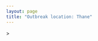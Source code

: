```yaml
---
layout: page
title: "Outbreak location: Thane"
---
```

<div id="mapid">
<script src="https://buda-magenta.github.io/hazard_map/load_map.js"></script>
><script>
var marker_outbreak = L.marker([19.194329, 72.970178],{"autoPan": true}).addTo(map); marker_outbreak.bindTooltip("Thane").openTooltip();

var circle_1 = L.circle([19.261944, 73.194760], {"pane": "markerPane", "color": "red", "fill": true, "fillOpacity": 0.2, "fillRule": "evenodd", "lineCap": "round", "lineJoin": "round", "opacity": 1.0, "radius": 451625, "stroke": true, "weight": 2}).addTo(map);
circle_1.bindTooltip("Ulhas Nagar<br>rank: 1<br>hazard index: 0.112906")

var circle_2 = L.circle([19.075990, 72.877393], {"pane": "markerPane", "color": "red", "fill": true, "fillOpacity": 0.2, "fillRule": "evenodd", "lineCap": "round", "lineJoin": "round", "opacity": 1.0, "radius": 329412, "stroke": true, "weight": 2}).addTo(map);
circle_2.bindTooltip("Mumbai<br>rank: 2<br>hazard index: 0.082353")

var circle_3 = L.circle([19.143607, 73.295535], {"pane": "markerPane", "color": "red", "fill": true, "fillOpacity": 0.2, "fillRule": "evenodd", "lineCap": "round", "lineJoin": "round", "opacity": 1.0, "radius": 262491, "stroke": true, "weight": 2}).addTo(map);
circle_3.bindTooltip("Ambarnath<br>rank: 3<br>hazard index: 0.065623")

var circle_4 = L.circle([25.895924, 82.437716], {"pane": "markerPane", "color": "red", "fill": true, "fillOpacity": 0.2, "fillRule": "evenodd", "lineCap": "round", "lineJoin": "round", "opacity": 1.0, "radius": 94345, "stroke": true, "weight": 2}).addTo(map);
circle_4.bindTooltip("Badlapur<br>rank: 4<br>hazard index: 0.023586")

var circle_5 = L.circle([18.521428, 73.854454], {"pane": "markerPane", "color": "red", "fill": true, "fillOpacity": 0.2, "fillRule": "evenodd", "lineCap": "round", "lineJoin": "round", "opacity": 1.0, "radius": 84343, "stroke": true, "weight": 2}).addTo(map);
circle_5.bindTooltip("Pune<br>rank: 5<br>hazard index: 0.021086")

var circle_6 = L.circle([20.011247, 73.790236], {"pane": "markerPane", "color": "red", "fill": true, "fillOpacity": 0.2, "fillRule": "evenodd", "lineCap": "round", "lineJoin": "round", "opacity": 1.0, "radius": 43155, "stroke": true, "weight": 2}).addTo(map);
circle_6.bindTooltip("Nashik<br>rank: 6<br>hazard index: 0.010789")

var circle_7 = L.circle([15.398403, 73.812918], {"pane": "markerPane", "color": "red", "fill": true, "fillOpacity": 0.2, "fillRule": "evenodd", "lineCap": "round", "lineJoin": "round", "opacity": 1.0, "radius": 32353, "stroke": true, "weight": 2}).addTo(map);
circle_7.bindTooltip("Vasco Da Gama<br>rank: 7<br>hazard index: 0.008088")

var circle_8 = L.circle([17.636129, 74.298278], {"pane": "markerPane", "color": "red", "fill": true, "fillOpacity": 0.2, "fillRule": "evenodd", "lineCap": "round", "lineJoin": "round", "opacity": 1.0, "radius": 28197, "stroke": true, "weight": 2}).addTo(map);
circle_8.bindTooltip("Satara<br>rank: 8<br>hazard index: 0.007049")

var circle_9 = L.circle([18.627929, 73.800983], {"pane": "markerPane", "color": "red", "fill": true, "fillOpacity": 0.2, "fillRule": "evenodd", "lineCap": "round", "lineJoin": "round", "opacity": 1.0, "radius": 19969, "stroke": true, "weight": 2}).addTo(map);
circle_9.bindTooltip("Pimpri Chinchwad<br>rank: 9<br>hazard index: 0.004992")

var circle_10 = L.circle([19.439885, 72.880383], {"pane": "markerPane", "color": "red", "fill": true, "fillOpacity": 0.2, "fillRule": "evenodd", "lineCap": "round", "lineJoin": "round", "opacity": 1.0, "radius": 8562, "stroke": true, "weight": 2}).addTo(map);
circle_10.bindTooltip("Vasai<br>rank: 10<br>hazard index: 0.002141")

var circle_11 = L.circle([28.651718, 77.221939], {"pane": "markerPane", "color": "red", "fill": true, "fillOpacity": 0.2, "fillRule": "evenodd", "lineCap": "round", "lineJoin": "round", "opacity": 1.0, "radius": 8137, "stroke": true, "weight": 2}).addTo(map);
circle_11.bindTooltip("Delhi<br>rank: 11<br>hazard index: 0.002034")

var circle_12 = L.circle([19.295200, 72.854400], {"pane": "markerPane", "color": "red", "fill": true, "fillOpacity": 0.2, "fillRule": "evenodd", "lineCap": "round", "lineJoin": "round", "opacity": 1.0, "radius": 6494, "stroke": true, "weight": 2}).addTo(map);
circle_12.bindTooltip("Mira-Bhayandar<br>rank: 12<br>hazard index: 0.001624")

var circle_13 = L.circle([12.869810, 74.843008], {"pane": "markerPane", "color": "red", "fill": true, "fillOpacity": 0.2, "fillRule": "evenodd", "lineCap": "round", "lineJoin": "round", "opacity": 1.0, "radius": 6415, "stroke": true, "weight": 2}).addTo(map);
circle_13.bindTooltip("Mangalore<br>rank: 13<br>hazard index: 0.001604")

var circle_14 = L.circle([19.362531, 73.078475], {"pane": "markerPane", "color": "red", "fill": true, "fillOpacity": 0.2, "fillRule": "evenodd", "lineCap": "round", "lineJoin": "round", "opacity": 1.0, "radius": 5792, "stroke": true, "weight": 2}).addTo(map);
circle_14.bindTooltip("Bhiwandi<br>rank: 14<br>hazard index: 0.001448")

var circle_15 = L.circle([21.170200, 72.831100], {"pane": "markerPane", "color": "red", "fill": true, "fillOpacity": 0.2, "fillRule": "evenodd", "lineCap": "round", "lineJoin": "round", "opacity": 1.0, "radius": 5656, "stroke": true, "weight": 2}).addTo(map);
circle_15.bindTooltip("Surat<br>rank: 15<br>hazard index: 0.001414")

var circle_16 = L.circle([23.021624, 72.579707], {"pane": "markerPane", "color": "red", "fill": true, "fillOpacity": 0.2, "fillRule": "evenodd", "lineCap": "round", "lineJoin": "round", "opacity": 1.0, "radius": 5575, "stroke": true, "weight": 2}).addTo(map);
circle_16.bindTooltip("Ahmedabad<br>rank: 16<br>hazard index: 0.001394")

var circle_17 = L.circle([25.438130, 81.833800], {"pane": "markerPane", "color": "red", "fill": true, "fillOpacity": 0.2, "fillRule": "evenodd", "lineCap": "round", "lineJoin": "round", "opacity": 1.0, "radius": 5066, "stroke": true, "weight": 2}).addTo(map);
circle_17.bindTooltip("Allahabad<br>rank: 17<br>hazard index: 0.001267")

var circle_18 = L.circle([23.160894, 79.949770], {"pane": "markerPane", "color": "red", "fill": true, "fillOpacity": 0.2, "fillRule": "evenodd", "lineCap": "round", "lineJoin": "round", "opacity": 1.0, "radius": 5006, "stroke": true, "weight": 2}).addTo(map);
circle_18.bindTooltip("Jabalpur<br>rank: 18<br>hazard index: 0.001252")

var circle_19 = L.circle([17.388786, 78.461065], {"pane": "markerPane", "color": "red", "fill": true, "fillOpacity": 0.2, "fillRule": "evenodd", "lineCap": "round", "lineJoin": "round", "opacity": 1.0, "radius": 4971, "stroke": true, "weight": 2}).addTo(map);
circle_19.bindTooltip("Hyderabad<br>rank: 19<br>hazard index: 0.001243")

var circle_20 = L.circle([21.149813, 79.082056], {"pane": "markerPane", "color": "red", "fill": true, "fillOpacity": 0.2, "fillRule": "evenodd", "lineCap": "round", "lineJoin": "round", "opacity": 1.0, "radius": 4722, "stroke": true, "weight": 2}).addTo(map);
circle_20.bindTooltip("Nagpur<br>rank: 20<br>hazard index: 0.001181")

var circle_21 = L.circle([8.576971, 77.050125], {"pane": "markerPane", "color": "red", "fill": true, "fillOpacity": 0.2, "fillRule": "evenodd", "lineCap": "round", "lineJoin": "round", "opacity": 1.0, "radius": 3962, "stroke": true, "weight": 2}).addTo(map);
circle_21.bindTooltip("Thiruvananthapuram<br>rank: 21<br>hazard index: 0.000991")

var circle_22 = L.circle([12.979120, 77.591300], {"pane": "markerPane", "color": "red", "fill": true, "fillOpacity": 0.2, "fillRule": "evenodd", "lineCap": "round", "lineJoin": "round", "opacity": 1.0, "radius": 3703, "stroke": true, "weight": 2}).addTo(map);
circle_22.bindTooltip("Bangalore<br>rank: 22<br>hazard index: 0.000926")

var circle_23 = L.circle([20.843512, 75.525927], {"pane": "markerPane", "color": "red", "fill": true, "fillOpacity": 0.2, "fillRule": "evenodd", "lineCap": "round", "lineJoin": "round", "opacity": 1.0, "radius": 3497, "stroke": true, "weight": 2}).addTo(map);
circle_23.bindTooltip("Jalgaon<br>rank: 23<br>hazard index: 0.000874")

var circle_24 = L.circle([19.877263, 75.339024], {"pane": "markerPane", "color": "red", "fill": true, "fillOpacity": 0.2, "fillRule": "evenodd", "lineCap": "round", "lineJoin": "round", "opacity": 1.0, "radius": 3068, "stroke": true, "weight": 2}).addTo(map);
circle_24.bindTooltip("Aurangabad<br>rank: 24<br>hazard index: 0.000767")

var circle_25 = L.circle([17.849907, 75.276320], {"pane": "markerPane", "color": "red", "fill": true, "fillOpacity": 0.2, "fillRule": "evenodd", "lineCap": "round", "lineJoin": "round", "opacity": 1.0, "radius": 2976, "stroke": true, "weight": 2}).addTo(map);
circle_25.bindTooltip("Solapur<br>rank: 25<br>hazard index: 0.000744")

var circle_26 = L.circle([25.531031, 78.652689], {"pane": "markerPane", "color": "red", "fill": true, "fillOpacity": 0.2, "fillRule": "evenodd", "lineCap": "round", "lineJoin": "round", "opacity": 1.0, "radius": 2866, "stroke": true, "weight": 2}).addTo(map);
circle_26.bindTooltip("Jhansi<br>rank: 26<br>hazard index: 0.000717")

var circle_27 = L.circle([22.541418, 88.357691], {"pane": "markerPane", "color": "red", "fill": true, "fillOpacity": 0.2, "fillRule": "evenodd", "lineCap": "round", "lineJoin": "round", "opacity": 1.0, "radius": 2814, "stroke": true, "weight": 2}).addTo(map);
circle_27.bindTooltip("Kolkata<br>rank: 27<br>hazard index: 0.000704")

var circle_28 = L.circle([25.335649, 83.007629], {"pane": "markerPane", "color": "red", "fill": true, "fillOpacity": 0.2, "fillRule": "evenodd", "lineCap": "round", "lineJoin": "round", "opacity": 1.0, "radius": 2505, "stroke": true, "weight": 2}).addTo(map);
circle_28.bindTooltip("Varanasi<br>rank: 28<br>hazard index: 0.000626")

var circle_29 = L.circle([13.083694, 80.270186], {"pane": "markerPane", "color": "red", "fill": true, "fillOpacity": 0.2, "fillRule": "evenodd", "lineCap": "round", "lineJoin": "round", "opacity": 1.0, "radius": 2379, "stroke": true, "weight": 2}).addTo(map);
circle_29.bindTooltip("Chennai<br>rank: 29<br>hazard index: 0.000595")

var circle_30 = L.circle([11.258608, 75.778874], {"pane": "markerPane", "color": "red", "fill": true, "fillOpacity": 0.2, "fillRule": "evenodd", "lineCap": "round", "lineJoin": "round", "opacity": 1.0, "radius": 2200, "stroke": true, "weight": 2}).addTo(map);
circle_30.bindTooltip("Kozhikode<br>rank: 30<br>hazard index: 0.000550")

var circle_31 = L.circle([22.297314, 73.194257], {"pane": "markerPane", "color": "red", "fill": true, "fillOpacity": 0.2, "fillRule": "evenodd", "lineCap": "round", "lineJoin": "round", "opacity": 1.0, "radius": 2158, "stroke": true, "weight": 2}).addTo(map);
circle_31.bindTooltip("Vadodara<br>rank: 31<br>hazard index: 0.000540")

var circle_32 = L.circle([20.952407, 72.932383], {"pane": "markerPane", "color": "red", "fill": true, "fillOpacity": 0.2, "fillRule": "evenodd", "lineCap": "round", "lineJoin": "round", "opacity": 1.0, "radius": 2145, "stroke": true, "weight": 2}).addTo(map);
circle_32.bindTooltip("Navsari<br>rank: 32<br>hazard index: 0.000536")

var circle_33 = L.circle([19.169335, 77.311013], {"pane": "markerPane", "color": "red", "fill": true, "fillOpacity": 0.2, "fillRule": "evenodd", "lineCap": "round", "lineJoin": "round", "opacity": 1.0, "radius": 2097, "stroke": true, "weight": 2}).addTo(map);
circle_33.bindTooltip("Nanded Waghala<br>rank: 33<br>hazard index: 0.000524")

var circle_34 = L.circle([20.432402, 73.141172], {"pane": "markerPane", "color": "red", "fill": true, "fillOpacity": 0.2, "fillRule": "evenodd", "lineCap": "round", "lineJoin": "round", "opacity": 1.0, "radius": 2061, "stroke": true, "weight": 2}).addTo(map);
circle_34.bindTooltip("Valsad<br>rank: 34<br>hazard index: 0.000515")

var circle_35 = L.circle([20.993276, 75.839983], {"pane": "markerPane", "color": "red", "fill": true, "fillOpacity": 0.2, "fillRule": "evenodd", "lineCap": "round", "lineJoin": "round", "opacity": 1.0, "radius": 1979, "stroke": true, "weight": 2}).addTo(map);
circle_35.bindTooltip("Bhusawal<br>rank: 35<br>hazard index: 0.000495")

var circle_36 = L.circle([23.258486, 77.401989], {"pane": "markerPane", "color": "red", "fill": true, "fillOpacity": 0.2, "fillRule": "evenodd", "lineCap": "round", "lineJoin": "round", "opacity": 1.0, "radius": 1973, "stroke": true, "weight": 2}).addTo(map);
circle_36.bindTooltip("Bhopal<br>rank: 36<br>hazard index: 0.000493")

var circle_37 = L.circle([19.250000, 74.750000], {"pane": "markerPane", "color": "red", "fill": true, "fillOpacity": 0.2, "fillRule": "evenodd", "lineCap": "round", "lineJoin": "round", "opacity": 1.0, "radius": 1958, "stroke": true, "weight": 2}).addTo(map);
circle_37.bindTooltip("Ahmadnagar<br>rank: 37<br>hazard index: 0.000490")

var circle_38 = L.circle([25.609324, 85.123525], {"pane": "markerPane", "color": "red", "fill": true, "fillOpacity": 0.2, "fillRule": "evenodd", "lineCap": "round", "lineJoin": "round", "opacity": 1.0, "radius": 1915, "stroke": true, "weight": 2}).addTo(map);
circle_38.bindTooltip("Patna<br>rank: 38<br>hazard index: 0.000479")

var circle_39 = L.circle([8.887951, 76.595501], {"pane": "markerPane", "color": "red", "fill": true, "fillOpacity": 0.2, "fillRule": "evenodd", "lineCap": "round", "lineJoin": "round", "opacity": 1.0, "radius": 1837, "stroke": true, "weight": 2}).addTo(map);
circle_39.bindTooltip("Kollam<br>rank: 39<br>hazard index: 0.000459")

var circle_40 = L.circle([19.918233, 75.868625], {"pane": "markerPane", "color": "red", "fill": true, "fillOpacity": 0.2, "fillRule": "evenodd", "lineCap": "round", "lineJoin": "round", "opacity": 1.0, "radius": 1690, "stroke": true, "weight": 2}).addTo(map);
circle_40.bindTooltip("Jalna<br>rank: 40<br>hazard index: 0.000423")

var circle_41 = L.circle([10.525626, 76.213254], {"pane": "markerPane", "color": "red", "fill": true, "fillOpacity": 0.2, "fillRule": "evenodd", "lineCap": "round", "lineJoin": "round", "opacity": 1.0, "radius": 1680, "stroke": true, "weight": 2}).addTo(map);
circle_41.bindTooltip("Thrissur<br>rank: 41<br>hazard index: 0.000420")

var circle_42 = L.circle([13.341917, 74.747323], {"pane": "markerPane", "color": "red", "fill": true, "fillOpacity": 0.2, "fillRule": "evenodd", "lineCap": "round", "lineJoin": "round", "opacity": 1.0, "radius": 1658, "stroke": true, "weight": 2}).addTo(map);
circle_42.bindTooltip("Udupi<br>rank: 42<br>hazard index: 0.000415")

var circle_43 = L.circle([16.850253, 74.594888], {"pane": "markerPane", "color": "red", "fill": true, "fillOpacity": 0.2, "fillRule": "evenodd", "lineCap": "round", "lineJoin": "round", "opacity": 1.0, "radius": 1547, "stroke": true, "weight": 2}).addTo(map);
circle_43.bindTooltip("Sangli<br>rank: 43<br>hazard index: 0.000387")

var circle_44 = L.circle([24.500000, 81.000000], {"pane": "markerPane", "color": "red", "fill": true, "fillOpacity": 0.2, "fillRule": "evenodd", "lineCap": "round", "lineJoin": "round", "opacity": 1.0, "radius": 1264, "stroke": true, "weight": 2}).addTo(map);
circle_44.bindTooltip("Satna<br>rank: 44<br>hazard index: 0.000316")

var circle_45 = L.circle([15.351838, 75.137985], {"pane": "markerPane", "color": "red", "fill": true, "fillOpacity": 0.2, "fillRule": "evenodd", "lineCap": "round", "lineJoin": "round", "opacity": 1.0, "radius": 1235, "stroke": true, "weight": 2}).addTo(map);
circle_45.bindTooltip("Hubli<br>rank: 45<br>hazard index: 0.000309")

var circle_46 = L.circle([19.290314, 76.602903], {"pane": "markerPane", "color": "red", "fill": true, "fillOpacity": 0.2, "fillRule": "evenodd", "lineCap": "round", "lineJoin": "round", "opacity": 1.0, "radius": 1230, "stroke": true, "weight": 2}).addTo(map);
circle_46.bindTooltip("Parbhani<br>rank: 46<br>hazard index: 0.000308")

var circle_47 = L.circle([26.838100, 80.934600], {"pane": "markerPane", "color": "red", "fill": true, "fillOpacity": 0.2, "fillRule": "evenodd", "lineCap": "round", "lineJoin": "round", "opacity": 1.0, "radius": 1187, "stroke": true, "weight": 2}).addTo(map);
circle_47.bindTooltip("Lucknow<br>rank: 47<br>hazard index: 0.000297")

var circle_48 = L.circle([26.915458, 75.818982], {"pane": "markerPane", "color": "red", "fill": true, "fillOpacity": 0.2, "fillRule": "evenodd", "lineCap": "round", "lineJoin": "round", "opacity": 1.0, "radius": 1083, "stroke": true, "weight": 2}).addTo(map);
circle_48.bindTooltip("Jaipur<br>rank: 48<br>hazard index: 0.000271")

var circle_49 = L.circle([20.761862, 77.192172], {"pane": "markerPane", "color": "red", "fill": true, "fillOpacity": 0.2, "fillRule": "evenodd", "lineCap": "round", "lineJoin": "round", "opacity": 1.0, "radius": 1027, "stroke": true, "weight": 2}).addTo(map);
circle_49.bindTooltip("Akola<br>rank: 49<br>hazard index: 0.000257")

var circle_50 = L.circle([20.325704, 78.116914], {"pane": "markerPane", "color": "red", "fill": true, "fillOpacity": 0.2, "fillRule": "evenodd", "lineCap": "round", "lineJoin": "round", "opacity": 1.0, "radius": 1014, "stroke": true, "weight": 2}).addTo(map);
circle_50.bindTooltip("Yavatmal<br>rank: 50<br>hazard index: 0.000254")

var circle_51 = L.circle([9.931308, 76.267414], {"pane": "markerPane", "color": "red", "fill": true, "fillOpacity": 0.2, "fillRule": "evenodd", "lineCap": "round", "lineJoin": "round", "opacity": 1.0, "radius": 987, "stroke": true, "weight": 2}).addTo(map);
circle_51.bindTooltip("Kochi<br>rank: 51<br>hazard index: 0.000247")

var circle_52 = L.circle([16.702841, 74.240533], {"pane": "markerPane", "color": "red", "fill": true, "fillOpacity": 0.2, "fillRule": "evenodd", "lineCap": "round", "lineJoin": "round", "opacity": 1.0, "radius": 972, "stroke": true, "weight": 2}).addTo(map);
circle_52.bindTooltip("Kolhapur<br>rank: 52<br>hazard index: 0.000243")

var circle_53 = L.circle([26.460914, 80.321759], {"pane": "markerPane", "color": "red", "fill": true, "fillOpacity": 0.2, "fillRule": "evenodd", "lineCap": "round", "lineJoin": "round", "opacity": 1.0, "radius": 957, "stroke": true, "weight": 2}).addTo(map);
circle_53.bindTooltip("Kanpur<br>rank: 53<br>hazard index: 0.000239")

var circle_54 = L.circle([21.977864, 76.568828], {"pane": "markerPane", "color": "red", "fill": true, "fillOpacity": 0.2, "fillRule": "evenodd", "lineCap": "round", "lineJoin": "round", "opacity": 1.0, "radius": 830, "stroke": true, "weight": 2}).addTo(map);
circle_54.bindTooltip("Khandwa<br>rank: 54<br>hazard index: 0.000208")

var circle_55 = L.circle([21.237947, 81.633683], {"pane": "markerPane", "color": "red", "fill": true, "fillOpacity": 0.2, "fillRule": "evenodd", "lineCap": "round", "lineJoin": "round", "opacity": 1.0, "radius": 817, "stroke": true, "weight": 2}).addTo(map);
circle_55.bindTooltip("Raipur<br>rank: 55<br>hazard index: 0.000204")

var circle_56 = L.circle([9.500665, 76.412414], {"pane": "markerPane", "color": "red", "fill": true, "fillOpacity": 0.2, "fillRule": "evenodd", "lineCap": "round", "lineJoin": "round", "opacity": 1.0, "radius": 698, "stroke": true, "weight": 2}).addTo(map);
circle_56.bindTooltip("Alappuzha<br>rank: 56<br>hazard index: 0.000175")

var circle_57 = L.circle([26.671329, 83.364583], {"pane": "markerPane", "color": "red", "fill": true, "fillOpacity": 0.2, "fillRule": "evenodd", "lineCap": "round", "lineJoin": "round", "opacity": 1.0, "radius": 682, "stroke": true, "weight": 2}).addTo(map);
circle_57.bindTooltip("Gorakhpur<br>rank: 57<br>hazard index: 0.000171")

var circle_58 = L.circle([22.720362, 75.868200], {"pane": "markerPane", "color": "red", "fill": true, "fillOpacity": 0.2, "fillRule": "evenodd", "lineCap": "round", "lineJoin": "round", "opacity": 1.0, "radius": 680, "stroke": true, "weight": 2}).addTo(map);
circle_58.bindTooltip("Indore<br>rank: 58<br>hazard index: 0.000170")

var circle_59 = L.circle([15.857267, 74.506934], {"pane": "markerPane", "color": "red", "fill": true, "fillOpacity": 0.2, "fillRule": "evenodd", "lineCap": "round", "lineJoin": "round", "opacity": 1.0, "radius": 639, "stroke": true, "weight": 2}).addTo(map);
circle_59.bindTooltip("Belgaum<br>rank: 59<br>hazard index: 0.000160")

var circle_60 = L.circle([11.001812, 76.962842], {"pane": "markerPane", "color": "red", "fill": true, "fillOpacity": 0.2, "fillRule": "evenodd", "lineCap": "round", "lineJoin": "round", "opacity": 1.0, "radius": 577, "stroke": true, "weight": 2}).addTo(map);
circle_60.bindTooltip("Coimbatore<br>rank: 60<br>hazard index: 0.000144")

var circle_61 = L.circle([21.154541, 77.644296], {"pane": "markerPane", "color": "red", "fill": true, "fillOpacity": 0.2, "fillRule": "evenodd", "lineCap": "round", "lineJoin": "round", "opacity": 1.0, "radius": 509, "stroke": true, "weight": 2}).addTo(map);
circle_61.bindTooltip("Amravati<br>rank: 61<br>hazard index: 0.000127")

var circle_62 = L.circle([16.695935, 74.455575], {"pane": "markerPane", "color": "red", "fill": true, "fillOpacity": 0.2, "fillRule": "evenodd", "lineCap": "round", "lineJoin": "round", "opacity": 1.0, "radius": 508, "stroke": true, "weight": 2}).addTo(map);
circle_62.bindTooltip("Ichalkaranji<br>rank: 62<br>hazard index: 0.000127")

var circle_63 = L.circle([26.269721, 82.994425], {"pane": "markerPane", "color": "red", "fill": true, "fillOpacity": 0.2, "fillRule": "evenodd", "lineCap": "round", "lineJoin": "round", "opacity": 1.0, "radius": 504, "stroke": true, "weight": 2}).addTo(map);
circle_63.bindTooltip("Burhanpur<br>rank: 63<br>hazard index: 0.000126")

var circle_64 = L.circle([22.305199, 70.802834], {"pane": "markerPane", "color": "red", "fill": true, "fillOpacity": 0.2, "fillRule": "evenodd", "lineCap": "round", "lineJoin": "round", "opacity": 1.0, "radius": 474, "stroke": true, "weight": 2}).addTo(map);
circle_64.bindTooltip("Rajkot<br>rank: 64<br>hazard index: 0.000119")

var circle_65 = L.circle([24.578721, 73.686257], {"pane": "markerPane", "color": "red", "fill": true, "fillOpacity": 0.2, "fillRule": "evenodd", "lineCap": "round", "lineJoin": "round", "opacity": 1.0, "radius": 463, "stroke": true, "weight": 2}).addTo(map);
circle_65.bindTooltip("Udaipur<br>rank: 65<br>hazard index: 0.000116")

var circle_66 = L.circle([20.030976, 79.358139], {"pane": "markerPane", "color": "red", "fill": true, "fillOpacity": 0.2, "fillRule": "evenodd", "lineCap": "round", "lineJoin": "round", "opacity": 1.0, "radius": 419, "stroke": true, "weight": 2}).addTo(map);
circle_66.bindTooltip("Chandrapur<br>rank: 66<br>hazard index: 0.000105")

var circle_67 = L.circle([11.664300, 78.146000], {"pane": "markerPane", "color": "red", "fill": true, "fillOpacity": 0.2, "fillRule": "evenodd", "lineCap": "round", "lineJoin": "round", "opacity": 1.0, "radius": 417, "stroke": true, "weight": 2}).addTo(map);
circle_67.bindTooltip("Salem<br>rank: 67<br>hazard index: 0.000104")

var circle_68 = L.circle([20.266777, 85.843559], {"pane": "markerPane", "color": "red", "fill": true, "fillOpacity": 0.2, "fillRule": "evenodd", "lineCap": "round", "lineJoin": "round", "opacity": 1.0, "radius": 403, "stroke": true, "weight": 2}).addTo(map);
circle_68.bindTooltip("Bhubaneswar<br>rank: 68<br>hazard index: 0.000101")

var circle_69 = L.circle([30.733442, 76.779714], {"pane": "markerPane", "color": "red", "fill": true, "fillOpacity": 0.2, "fillRule": "evenodd", "lineCap": "round", "lineJoin": "round", "opacity": 1.0, "radius": 389, "stroke": true, "weight": 2}).addTo(map);
circle_69.bindTooltip("Chandigarh<br>rank: 69<br>hazard index: 0.000097")

var circle_70 = L.circle([22.801519, 86.202958], {"pane": "markerPane", "color": "red", "fill": true, "fillOpacity": 0.2, "fillRule": "evenodd", "lineCap": "round", "lineJoin": "round", "opacity": 1.0, "radius": 371, "stroke": true, "weight": 2}).addTo(map);
circle_70.bindTooltip("Jamshedpur<br>rank: 70<br>hazard index: 0.000093")

var circle_71 = L.circle([14.475294, 78.821686], {"pane": "markerPane", "color": "red", "fill": true, "fillOpacity": 0.2, "fillRule": "evenodd", "lineCap": "round", "lineJoin": "round", "opacity": 1.0, "radius": 323, "stroke": true, "weight": 2}).addTo(map);
circle_71.bindTooltip("Kadapa<br>rank: 71<br>hazard index: 0.000081")

var circle_72 = L.circle([9.926115, 78.114098], {"pane": "markerPane", "color": "red", "fill": true, "fillOpacity": 0.2, "fillRule": "evenodd", "lineCap": "round", "lineJoin": "round", "opacity": 1.0, "radius": 307, "stroke": true, "weight": 2}).addTo(map);
circle_72.bindTooltip("Madurai<br>rank: 72<br>hazard index: 0.000077")

var circle_73 = L.circle([8.188047, 77.429049], {"pane": "markerPane", "color": "red", "fill": true, "fillOpacity": 0.2, "fillRule": "evenodd", "lineCap": "round", "lineJoin": "round", "opacity": 1.0, "radius": 298, "stroke": true, "weight": 2}).addTo(map);
circle_73.bindTooltip("Nagercoil<br>rank: 73<br>hazard index: 0.000075")

var circle_74 = L.circle([18.351469, 76.755121], {"pane": "markerPane", "color": "red", "fill": true, "fillOpacity": 0.2, "fillRule": "evenodd", "lineCap": "round", "lineJoin": "round", "opacity": 1.0, "radius": 296, "stroke": true, "weight": 2}).addTo(map);
circle_74.bindTooltip("Latur<br>rank: 74<br>hazard index: 0.000074")

var circle_75 = L.circle([25.954628, 83.647350], {"pane": "markerPane", "color": "red", "fill": true, "fillOpacity": 0.2, "fillRule": "evenodd", "lineCap": "round", "lineJoin": "round", "opacity": 1.0, "radius": 293, "stroke": true, "weight": 2}).addTo(map);
circle_75.bindTooltip("Maunath Bhanjan<br>rank: 75<br>hazard index: 0.000073")

var circle_76 = L.circle([17.723128, 83.301284], {"pane": "markerPane", "color": "red", "fill": true, "fillOpacity": 0.2, "fillRule": "evenodd", "lineCap": "round", "lineJoin": "round", "opacity": 1.0, "radius": 287, "stroke": true, "weight": 2}).addTo(map);
circle_76.bindTooltip("Visakhapatnam<br>rank: 76<br>hazard index: 0.000072")

var circle_77 = L.circle([18.793568, 80.815939], {"pane": "markerPane", "color": "red", "fill": true, "fillOpacity": 0.2, "fillRule": "evenodd", "lineCap": "round", "lineJoin": "round", "opacity": 1.0, "radius": 285, "stroke": true, "weight": 2}).addTo(map);
circle_77.bindTooltip("Bijapur<br>rank: 77<br>hazard index: 0.000071")

var circle_78 = L.circle([27.209822, 79.048137], {"pane": "markerPane", "color": "red", "fill": true, "fillOpacity": 0.2, "fillRule": "evenodd", "lineCap": "round", "lineJoin": "round", "opacity": 1.0, "radius": 284, "stroke": true, "weight": 2}).addTo(map);
circle_78.bindTooltip("Mainpuri<br>rank: 78<br>hazard index: 0.000071")

var circle_79 = L.circle([31.634308, 74.873679], {"pane": "markerPane", "color": "red", "fill": true, "fillOpacity": 0.2, "fillRule": "evenodd", "lineCap": "round", "lineJoin": "round", "opacity": 1.0, "radius": 282, "stroke": true, "weight": 2}).addTo(map);
circle_79.bindTooltip("Amritsar<br>rank: 79<br>hazard index: 0.000071")

var circle_80 = L.circle([16.083333, 77.166667], {"pane": "markerPane", "color": "red", "fill": true, "fillOpacity": 0.2, "fillRule": "evenodd", "lineCap": "round", "lineJoin": "round", "opacity": 1.0, "radius": 270, "stroke": true, "weight": 2}).addTo(map);
circle_80.bindTooltip("Raichur<br>rank: 80<br>hazard index: 0.000068")

var circle_81 = L.circle([25.196826, 76.000893], {"pane": "markerPane", "color": "red", "fill": true, "fillOpacity": 0.2, "fillRule": "evenodd", "lineCap": "round", "lineJoin": "round", "opacity": 1.0, "radius": 263, "stroke": true, "weight": 2}).addTo(map);
circle_81.bindTooltip("Kota<br>rank: 81<br>hazard index: 0.000066")

var circle_82 = L.circle([26.296772, 73.035143], {"pane": "markerPane", "color": "red", "fill": true, "fillOpacity": 0.2, "fillRule": "evenodd", "lineCap": "round", "lineJoin": "round", "opacity": 1.0, "radius": 254, "stroke": true, "weight": 2}).addTo(map);
circle_82.bindTooltip("Jodhpur<br>rank: 82<br>hazard index: 0.000064")

var circle_83 = L.circle([22.383333, 82.133333], {"pane": "markerPane", "color": "red", "fill": true, "fillOpacity": 0.2, "fillRule": "evenodd", "lineCap": "round", "lineJoin": "round", "opacity": 1.0, "radius": 251, "stroke": true, "weight": 2}).addTo(map);
circle_83.bindTooltip("Bilaspur<br>rank: 83<br>hazard index: 0.000063")

var circle_84 = L.circle([24.935635, 82.647701], {"pane": "markerPane", "color": "red", "fill": true, "fillOpacity": 0.2, "fillRule": "evenodd", "lineCap": "round", "lineJoin": "round", "opacity": 1.0, "radius": 246, "stroke": true, "weight": 2}).addTo(map);
circle_84.bindTooltip("Mirzapur<br>rank: 84<br>hazard index: 0.000062")

var circle_85 = L.circle([25.623457, 84.596839], {"pane": "markerPane", "color": "red", "fill": true, "fillOpacity": 0.2, "fillRule": "evenodd", "lineCap": "round", "lineJoin": "round", "opacity": 1.0, "radius": 245, "stroke": true, "weight": 2}).addTo(map);
circle_85.bindTooltip("Arrah<br>rank: 85<br>hazard index: 0.000061")

var circle_86 = L.circle([11.101781, 77.345192], {"pane": "markerPane", "color": "red", "fill": true, "fillOpacity": 0.2, "fillRule": "evenodd", "lineCap": "round", "lineJoin": "round", "opacity": 1.0, "radius": 241, "stroke": true, "weight": 2}).addTo(map);
circle_86.bindTooltip("Tiruppur<br>rank: 86<br>hazard index: 0.000060")

var circle_87 = L.circle([26.180598, 91.753943], {"pane": "markerPane", "color": "red", "fill": true, "fillOpacity": 0.2, "fillRule": "evenodd", "lineCap": "round", "lineJoin": "round", "opacity": 1.0, "radius": 233, "stroke": true, "weight": 2}).addTo(map);
circle_87.bindTooltip("Guwahati<br>rank: 87<br>hazard index: 0.000058")

var circle_88 = L.circle([25.286698, 87.132254], {"pane": "markerPane", "color": "red", "fill": true, "fillOpacity": 0.2, "fillRule": "evenodd", "lineCap": "round", "lineJoin": "round", "opacity": 1.0, "radius": 217, "stroke": true, "weight": 2}).addTo(map);
circle_88.bindTooltip("Bhagalpur<br>rank: 88<br>hazard index: 0.000054")

var circle_89 = L.circle([21.199035, 81.397955], {"pane": "markerPane", "color": "red", "fill": true, "fillOpacity": 0.2, "fillRule": "evenodd", "lineCap": "round", "lineJoin": "round", "opacity": 1.0, "radius": 190, "stroke": true, "weight": 2}).addTo(map);
circle_89.bindTooltip("Durg<br>rank: 89<br>hazard index: 0.000048")

var circle_90 = L.circle([15.631900, 77.275900], {"pane": "markerPane", "color": "red", "fill": true, "fillOpacity": 0.2, "fillRule": "evenodd", "lineCap": "round", "lineJoin": "round", "opacity": 1.0, "radius": 189, "stroke": true, "weight": 2}).addTo(map);
circle_90.bindTooltip("Adoni<br>rank: 90<br>hazard index: 0.000047")

var circle_91 = L.circle([22.214285, 84.872437], {"pane": "markerPane", "color": "red", "fill": true, "fillOpacity": 0.2, "fillRule": "evenodd", "lineCap": "round", "lineJoin": "round", "opacity": 1.0, "radius": 184, "stroke": true, "weight": 2}).addTo(map);
circle_91.bindTooltip("Raurkela<br>rank: 91<br>hazard index: 0.000046")

var circle_92 = L.circle([26.148658, 85.340013], {"pane": "markerPane", "color": "red", "fill": true, "fillOpacity": 0.2, "fillRule": "evenodd", "lineCap": "round", "lineJoin": "round", "opacity": 1.0, "radius": 179, "stroke": true, "weight": 2}).addTo(map);
circle_92.bindTooltip("Muzaffarpur<br>rank: 92<br>hazard index: 0.000045")

var circle_93 = L.circle([12.305183, 76.655361], {"pane": "markerPane", "color": "red", "fill": true, "fillOpacity": 0.2, "fillRule": "evenodd", "lineCap": "round", "lineJoin": "round", "opacity": 1.0, "radius": 174, "stroke": true, "weight": 2}).addTo(map);
circle_93.bindTooltip("Mysore<br>rank: 93<br>hazard index: 0.000044")

var circle_94 = L.circle([25.623400, 85.041700], {"pane": "markerPane", "color": "red", "fill": true, "fillOpacity": 0.2, "fillRule": "evenodd", "lineCap": "round", "lineJoin": "round", "opacity": 1.0, "radius": 169, "stroke": true, "weight": 2}).addTo(map);
circle_94.bindTooltip("Dinapur Nizamat<br>rank: 94<br>hazard index: 0.000042")

var circle_95 = L.circle([26.083143, 86.032571], {"pane": "markerPane", "color": "red", "fill": true, "fillOpacity": 0.2, "fillRule": "evenodd", "lineCap": "round", "lineJoin": "round", "opacity": 1.0, "radius": 169, "stroke": true, "weight": 2}).addTo(map);
circle_95.bindTooltip("Darbhanga<br>rank: 95<br>hazard index: 0.000042")

var circle_96 = L.circle([13.340077, 77.100621], {"pane": "markerPane", "color": "red", "fill": true, "fillOpacity": 0.2, "fillRule": "evenodd", "lineCap": "round", "lineJoin": "round", "opacity": 1.0, "radius": 159, "stroke": true, "weight": 2}).addTo(map);
circle_96.bindTooltip("Tumkur<br>rank: 96<br>hazard index: 0.000040")

var circle_97 = L.circle([26.698885, 88.320030], {"pane": "markerPane", "color": "red", "fill": true, "fillOpacity": 0.2, "fillRule": "evenodd", "lineCap": "round", "lineJoin": "round", "opacity": 1.0, "radius": 155, "stroke": true, "weight": 2}).addTo(map);
circle_97.bindTooltip("Bagdogra<br>rank: 97<br>hazard index: 0.000039")

var circle_98 = L.circle([23.247245, 69.668339], {"pane": "markerPane", "color": "red", "fill": true, "fillOpacity": 0.2, "fillRule": "evenodd", "lineCap": "round", "lineJoin": "round", "opacity": 1.0, "radius": 155, "stroke": true, "weight": 2}).addTo(map);
circle_98.bindTooltip("Bhuj<br>rank: 98<br>hazard index: 0.000039")

var circle_99 = L.circle([25.773344, 84.784977], {"pane": "markerPane", "color": "red", "fill": true, "fillOpacity": 0.2, "fillRule": "evenodd", "lineCap": "round", "lineJoin": "round", "opacity": 1.0, "radius": 152, "stroke": true, "weight": 2}).addTo(map);
circle_99.bindTooltip("Chapra<br>rank: 99<br>hazard index: 0.000038")

var circle_100 = L.circle([23.370035, 85.325013], {"pane": "markerPane", "color": "red", "fill": true, "fillOpacity": 0.2, "fillRule": "evenodd", "lineCap": "round", "lineJoin": "round", "opacity": 1.0, "radius": 150, "stroke": true, "weight": 2}).addTo(map);
circle_100.bindTooltip("Ranchi<br>rank: 100<br>hazard index: 0.000038")
</script>
</div>